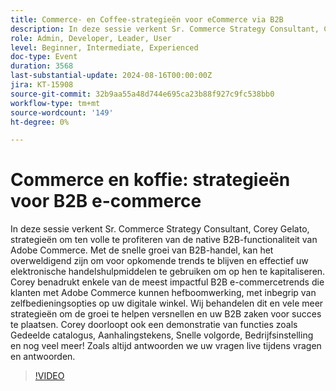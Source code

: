```yaml
---
title: Commerce- en Coffee-strategieën voor eCommerce via B2B
description: In deze sessie verkent Sr. Commerce Strategy Consultant, Corey Gelato, strategieën om ten volle te profiteren van de native B2B-functionaliteit van Adobe Commerce.
role: Admin, Developer, Leader, User
level: Beginner, Intermediate, Experienced
doc-type: Event
duration: 3568
last-substantial-update: 2024-08-16T00:00:00Z
jira: KT-15908
source-git-commit: 32b9aa55a48d744e695ca23b88f927c9fc538bb0
workflow-type: tm+mt
source-wordcount: '149'
ht-degree: 0%

---
```



# Commerce en koffie: strategieën voor B2B e-commerce

In deze sessie verkent Sr. Commerce Strategy Consultant, Corey Gelato, strategieën om ten volle te profiteren van de native B2B-functionaliteit van Adobe Commerce. Met de snelle groei van B2B-handel, kan het overweldigend zijn om voor opkomende trends te blijven en effectief uw elektronische handelshulpmiddelen te gebruiken om op hen te kapitaliseren. Corey benadrukt enkele van de meest impactful B2B e-commercetrends die klanten met Adobe Commerce kunnen hefboomwerking, met inbegrip van zelfbedieningsopties op uw digitale winkel. Wij behandelen dit en vele meer strategieën om de groei te helpen versnellen en uw B2B zaken voor succes te plaatsen. Corey doorloopt ook een demonstratie van functies zoals Gedeelde catalogus, Aanhalingstekens, Snelle volgorde, Bedrijfsinstelling en nog veel meer! Zoals altijd antwoorden we uw vragen live tijdens vragen en antwoorden.

>[!VIDEO](https://video.tv.adobe.com/v/3432604/?learn=on)
